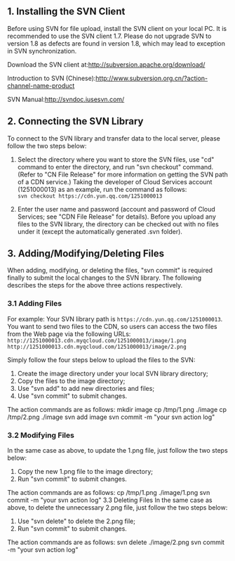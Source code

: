 ## 1. Installing the SVN Client
Before using SVN for file upload, install the SVN client on your local PC. It is recommended to use the SVN client 1.7. Please do not upgrade SVN to version 1.8 as defects are found in version 1.8, which may lead to exception in SVN synchronization.

Download the SVN client at:http://subversion.apache.org/download/ 

Introduction to SVN (Chinese):http://www.subversion.org.cn/?action-channel-name-product 

SVN Manual:http://svndoc.iusesvn.com/
## 2. Connecting the SVN Library
To connect to the SVN library and transfer data to the local server, please follow the two steps below:

1. Select the directory where you want to store the SVN files, use "cd" command to enter the directory, and run "svn checkout" command. (Refer to "CN File Release" for more information on getting the SVN path of a CDN service.) Taking the developer of Cloud Services account (1251000013) as an example, run the command as follows:  
   `svn checkout https://cdn.yun.qq.com/1251000013`

2. Enter the user name and password (account and password of Cloud Services; see "CDN File Release" for details).
   Before you upload any files to the SVN library, the directory can be checked out with no files under it (except the automatically generated .svn folder).
## 3. Adding/Modifying/Deleting Files
When adding, modifying, or deleting the files, "svn commit" is required finally to submit the local changes to the SVN library. The following describes the steps for the above three actions respectively.
### 3.1 Adding Files
For example:
Your SVN library path is `https://cdn.yun.qq.com/1251000013`. You want to send two files to the CDN, so users can access the two files from the Web page via the following URLs:
`http://1251000013.cdn.myqcloud.com/1251000013/image/1.png`
`http://1251000013.cdn.myqcloud.com/1251000013/image/2.png`

Simply follow the four steps below to upload the files to the SVN:
1. Create the image directory under your local SVN library directory;
2. Copy the files to the image directory;
3. Use "svn add" to add new directories and files;
4. Use "svn commit" to submit changes.

The action commands are as follows:
mkdir image
cp /tmp/1.png ./image
cp /tmp/2.png ./image
svn add image
svn commit -m "your svn action log"
### 3.2 Modifying Files
In the same case as above, to update the 1.png file, just follow the two steps below:
1. Copy the new 1.png file to the image directory;
2. Run "svn commit" to submit changes.

The action commands are as follows:
cp /tmp/1.png ./image/1.png
svn commit -m "your svn action log"
3.3 Deleting Files
In the same case as above, to delete the unnecessary 2.png file, just follow the two steps below:
1. Use "svn delete" to delete the 2.png file;
2. Run "svn commit" to submit changes.

The action commands are as follows:
svn delete ./image/2.png
svn commit -m "your svn action log"
